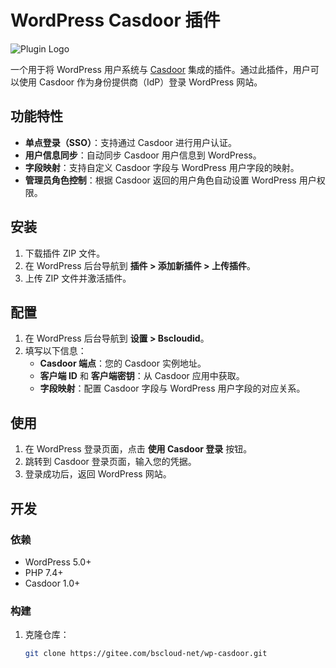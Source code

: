 # WordPress Casdoor 插件

![Plugin Logo](https://via.placeholder.com/150) <!-- 替换为您的插件 Logo -->

一个用于将 WordPress 用户系统与 [Casdoor](https://casdoor.org/) 集成的插件。通过此插件，用户可以使用 Casdoor 作为身份提供商（IdP）登录 WordPress 网站。

## 功能特性

- **单点登录（SSO）**：支持通过 Casdoor 进行用户认证。
- **用户信息同步**：自动同步 Casdoor 用户信息到 WordPress。
- **字段映射**：支持自定义 Casdoor 字段与 WordPress 用户字段的映射。
- **管理员角色控制**：根据 Casdoor 返回的用户角色自动设置 WordPress 用户权限。

## 安装

1. 下载插件 ZIP 文件。
2. 在 WordPress 后台导航到 **插件 > 添加新插件 > 上传插件**。
3. 上传 ZIP 文件并激活插件。

## 配置

1. 在 WordPress 后台导航到 **设置 > Bscloudid**。
2. 填写以下信息：
   - **Casdoor 端点**：您的 Casdoor 实例地址。
   - **客户端 ID** 和 **客户端密钥**：从 Casdoor 应用中获取。
   - **字段映射**：配置 Casdoor 字段与 WordPress 用户字段的对应关系。

## 使用

1. 在 WordPress 登录页面，点击 **使用 Casdoor 登录** 按钮。
2. 跳转到 Casdoor 登录页面，输入您的凭据。
3. 登录成功后，返回 WordPress 网站。

## 开发

### 依赖

- WordPress 5.0+
- PHP 7.4+
- Casdoor 1.0+

### 构建

1. 克隆仓库：
   ```bash
   git clone https://gitee.com/bscloud-net/wp-casdoor.git
